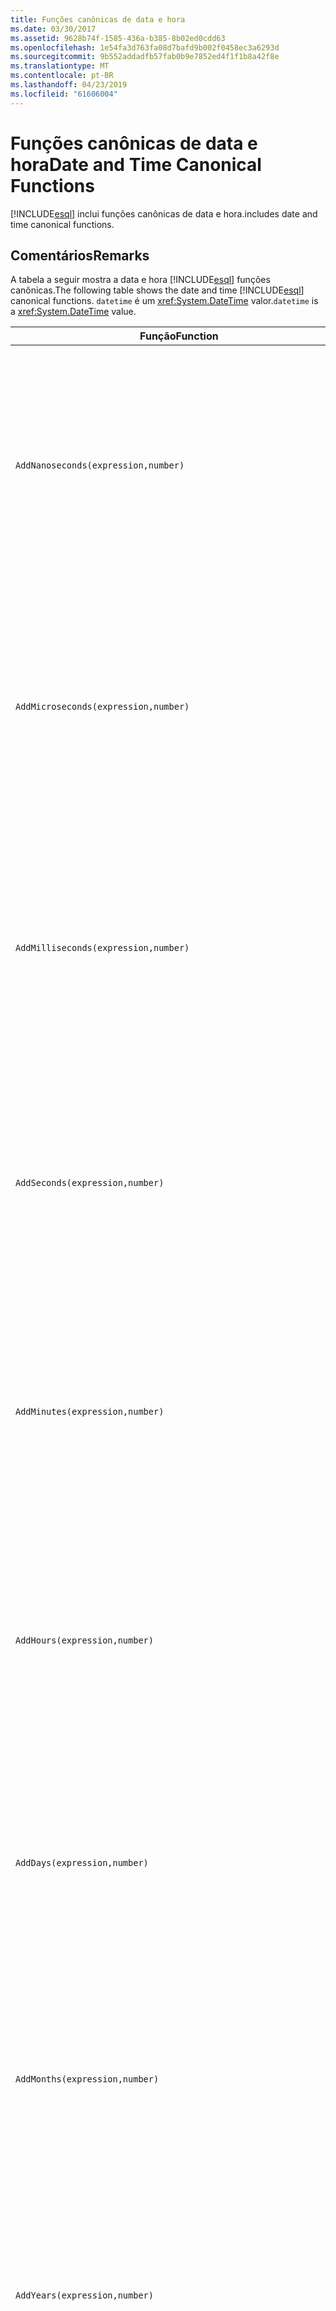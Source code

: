 ```yaml
---
title: Funções canônicas de data e hora
ms.date: 03/30/2017
ms.assetid: 9628b74f-1585-436a-b385-8b02ed0cdd63
ms.openlocfilehash: 1e54fa3d763fa08d7bafd9b002f0458ec3a6293d
ms.sourcegitcommit: 9b552addadfb57fab0b9e7852ed4f1f1b8a42f8e
ms.translationtype: MT
ms.contentlocale: pt-BR
ms.lasthandoff: 04/23/2019
ms.locfileid: "61606004"
---
```

# <a name="date-and-time-canonical-functions"></a><span data-ttu-id="c990d-102">Funções canônicas de data e hora</span><span class="sxs-lookup"><span data-stu-id="c990d-102">Date and Time Canonical Functions</span></span>
[!INCLUDE[esql](../../../../../../includes/esql-md.md)] <span data-ttu-id="c990d-103">inclui funções canônicas de data e hora.</span><span class="sxs-lookup"><span data-stu-id="c990d-103">includes date and time canonical functions.</span></span>  
  
## <a name="remarks"></a><span data-ttu-id="c990d-104">Comentários</span><span class="sxs-lookup"><span data-stu-id="c990d-104">Remarks</span></span>  
 <span data-ttu-id="c990d-105">A tabela a seguir mostra a data e hora [!INCLUDE[esql](../../../../../../includes/esql-md.md)] funções canônicas.</span><span class="sxs-lookup"><span data-stu-id="c990d-105">The following table shows the date and time [!INCLUDE[esql](../../../../../../includes/esql-md.md)] canonical functions.</span></span> <span data-ttu-id="c990d-106">`datetime` é um <xref:System.DateTime> valor.</span><span class="sxs-lookup"><span data-stu-id="c990d-106">`datetime` is a <xref:System.DateTime> value.</span></span>  
  
|<span data-ttu-id="c990d-107">Função</span><span class="sxs-lookup"><span data-stu-id="c990d-107">Function</span></span>|<span data-ttu-id="c990d-108">Descrição</span><span class="sxs-lookup"><span data-stu-id="c990d-108">Description</span></span>|  
|--------------|-----------------|  
|`AddNanoseconds(expression,number)`|<span data-ttu-id="c990d-109">Adiciona `number` especificado de nanossegundos a `expression`.</span><span class="sxs-lookup"><span data-stu-id="c990d-109">Adds the specified `number` of nanoseconds to the `expression`.</span></span><br /><br /> <span data-ttu-id="c990d-110">**Argumentos**</span><span class="sxs-lookup"><span data-stu-id="c990d-110">**Arguments**</span></span><br /><br /> <span data-ttu-id="c990d-111">`expression`: `DateTime`, `DateTimeOffset`, ou `Time`.</span><span class="sxs-lookup"><span data-stu-id="c990d-111">`expression`: `DateTime`, `DateTimeOffset`, or `Time`.</span></span><br /><br /> <span data-ttu-id="c990d-112">`number`: `Int32`.</span><span class="sxs-lookup"><span data-stu-id="c990d-112">`number`: `Int32`.</span></span><br /><br /> <span data-ttu-id="c990d-113">**Valor retornado**</span><span class="sxs-lookup"><span data-stu-id="c990d-113">**Return Value**</span></span><br /><br /> <span data-ttu-id="c990d-114">O tipo de `expression`.</span><span class="sxs-lookup"><span data-stu-id="c990d-114">The type of `expression`.</span></span>|  
|`AddMicroseconds(expression,number)`|<span data-ttu-id="c990d-115">Adiciona `number` especificado de microssegundos a `expression`.</span><span class="sxs-lookup"><span data-stu-id="c990d-115">Adds the specified `number` of microseconds to the `expression`.</span></span><br /><br /> <span data-ttu-id="c990d-116">**Argumentos**</span><span class="sxs-lookup"><span data-stu-id="c990d-116">**Arguments**</span></span><br /><br /> <span data-ttu-id="c990d-117">`expression`: `DateTime`, `DateTimeOffset`, ou `Time`.</span><span class="sxs-lookup"><span data-stu-id="c990d-117">`expression`: `DateTime`, `DateTimeOffset`, or `Time`.</span></span><br /><br /> <span data-ttu-id="c990d-118">`number`: `Int32`.</span><span class="sxs-lookup"><span data-stu-id="c990d-118">`number`: `Int32`.</span></span><br /><br /> <span data-ttu-id="c990d-119">**Valor retornado**</span><span class="sxs-lookup"><span data-stu-id="c990d-119">**Return Value**</span></span><br /><br /> <span data-ttu-id="c990d-120">O tipo de `expression`.</span><span class="sxs-lookup"><span data-stu-id="c990d-120">The type of `expression`.</span></span>|  
|`AddMilliseconds(expression,number)`|<span data-ttu-id="c990d-121">Adiciona `number` especificado de milissegundos a `expression`.</span><span class="sxs-lookup"><span data-stu-id="c990d-121">Adds the specified `number` of milliseconds to the `expression`.</span></span><br /><br /> <span data-ttu-id="c990d-122">**Argumentos**</span><span class="sxs-lookup"><span data-stu-id="c990d-122">**Arguments**</span></span><br /><br /> <span data-ttu-id="c990d-123">`expression`: `DateTime`, `DateTimeOffset`, ou `Time`.</span><span class="sxs-lookup"><span data-stu-id="c990d-123">`expression`: `DateTime`, `DateTimeOffset`, or `Time`.</span></span><br /><br /> <span data-ttu-id="c990d-124">`number`: `Int32`.</span><span class="sxs-lookup"><span data-stu-id="c990d-124">`number`: `Int32`.</span></span><br /><br /> <span data-ttu-id="c990d-125">**Valor retornado**</span><span class="sxs-lookup"><span data-stu-id="c990d-125">**Return Value**</span></span><br /><br /> <span data-ttu-id="c990d-126">O tipo de `expression`.</span><span class="sxs-lookup"><span data-stu-id="c990d-126">The type of `expression`.</span></span>|  
|`AddSeconds(expression,number)`|<span data-ttu-id="c990d-127">Adiciona `number` especificado de segundos a `expression`.</span><span class="sxs-lookup"><span data-stu-id="c990d-127">Adds the specified `number` of seconds to the `expression`.</span></span><br /><br /> <span data-ttu-id="c990d-128">**Argumentos**</span><span class="sxs-lookup"><span data-stu-id="c990d-128">**Arguments**</span></span><br /><br /> <span data-ttu-id="c990d-129">`expression`: `DateTime`, `DateTimeOffset`, ou `Time`.</span><span class="sxs-lookup"><span data-stu-id="c990d-129">`expression`: `DateTime`, `DateTimeOffset`, or `Time`.</span></span><br /><br /> <span data-ttu-id="c990d-130">`number`: `Int32`.</span><span class="sxs-lookup"><span data-stu-id="c990d-130">`number`: `Int32`.</span></span><br /><br /> <span data-ttu-id="c990d-131">**Valor retornado**</span><span class="sxs-lookup"><span data-stu-id="c990d-131">**Return Value**</span></span><br /><br /> <span data-ttu-id="c990d-132">O tipo de `expression`.</span><span class="sxs-lookup"><span data-stu-id="c990d-132">The type of `expression`.</span></span>|  
|`AddMinutes(expression,number)`|<span data-ttu-id="c990d-133">Adiciona `number` especificado de minutos a `expression`.</span><span class="sxs-lookup"><span data-stu-id="c990d-133">Adds the specified `number` of minutes to the `expression`.</span></span><br /><br /> <span data-ttu-id="c990d-134">**Argumentos**</span><span class="sxs-lookup"><span data-stu-id="c990d-134">**Arguments**</span></span><br /><br /> <span data-ttu-id="c990d-135">`expression`: `DateTime`, `DateTimeOffset`, ou `Time`.</span><span class="sxs-lookup"><span data-stu-id="c990d-135">`expression`: `DateTime`, `DateTimeOffset`, or `Time`.</span></span><br /><br /> <span data-ttu-id="c990d-136">`number`: `Int32`.</span><span class="sxs-lookup"><span data-stu-id="c990d-136">`number`: `Int32`.</span></span><br /><br /> <span data-ttu-id="c990d-137">**Valor retornado**</span><span class="sxs-lookup"><span data-stu-id="c990d-137">**Return Value**</span></span><br /><br /> <span data-ttu-id="c990d-138">O tipo de `expression`.</span><span class="sxs-lookup"><span data-stu-id="c990d-138">The type of `expression`.</span></span>|  
|`AddHours(expression,number)`|<span data-ttu-id="c990d-139">Adiciona `number` especificado hora a `expression`.</span><span class="sxs-lookup"><span data-stu-id="c990d-139">Adds the specified `number` of hours to the `expression`.</span></span><br /><br /> <span data-ttu-id="c990d-140">**Argumentos**</span><span class="sxs-lookup"><span data-stu-id="c990d-140">**Arguments**</span></span><br /><br /> <span data-ttu-id="c990d-141">`expression`: `DateTime`, `DateTimeOffset`, ou `Time`.</span><span class="sxs-lookup"><span data-stu-id="c990d-141">`expression`: `DateTime`, `DateTimeOffset`, or `Time`.</span></span><br /><br /> <span data-ttu-id="c990d-142">`number`: `Int32`.</span><span class="sxs-lookup"><span data-stu-id="c990d-142">`number`: `Int32`.</span></span><br /><br /> <span data-ttu-id="c990d-143">**Valor retornado**</span><span class="sxs-lookup"><span data-stu-id="c990d-143">**Return Value**</span></span><br /><br /> <span data-ttu-id="c990d-144">O tipo de `expression`.</span><span class="sxs-lookup"><span data-stu-id="c990d-144">The type of `expression`.</span></span>|  
|`AddDays(expression,number)`|<span data-ttu-id="c990d-145">Adiciona `number` especificado de dias a `expression`.</span><span class="sxs-lookup"><span data-stu-id="c990d-145">Adds the specified `number` of days to the `expression`.</span></span><br /><br /> <span data-ttu-id="c990d-146">**Argumentos**</span><span class="sxs-lookup"><span data-stu-id="c990d-146">**Arguments**</span></span><br /><br /> <span data-ttu-id="c990d-147">`expression`: `DateTime` ou `DateTimeOffset`.</span><span class="sxs-lookup"><span data-stu-id="c990d-147">`expression`: `DateTime` or `DateTimeOffset`.</span></span><br /><br /> <span data-ttu-id="c990d-148">`number`: `Int32`.</span><span class="sxs-lookup"><span data-stu-id="c990d-148">`number`: `Int32`.</span></span><br /><br /> <span data-ttu-id="c990d-149">**Valor retornado**</span><span class="sxs-lookup"><span data-stu-id="c990d-149">**Return Value**</span></span><br /><br /> <span data-ttu-id="c990d-150">O tipo de `expression`.</span><span class="sxs-lookup"><span data-stu-id="c990d-150">The type of `expression`.</span></span>|  
|`AddMonths(expression,number)`|<span data-ttu-id="c990d-151">Adiciona `number` especificado de meses a `expression`.</span><span class="sxs-lookup"><span data-stu-id="c990d-151">Adds the specified `number` of months to the `expression`.</span></span><br /><br /> <span data-ttu-id="c990d-152">**Argumentos**</span><span class="sxs-lookup"><span data-stu-id="c990d-152">**Arguments**</span></span><br /><br /> <span data-ttu-id="c990d-153">`expression`: `DateTime` ou `DateTimeOffset`.</span><span class="sxs-lookup"><span data-stu-id="c990d-153">`expression`: `DateTime` or `DateTimeOffset`.</span></span><br /><br /> <span data-ttu-id="c990d-154">`number`: `Int32`.</span><span class="sxs-lookup"><span data-stu-id="c990d-154">`number`: `Int32`.</span></span><br /><br /> <span data-ttu-id="c990d-155">**Valor retornado**</span><span class="sxs-lookup"><span data-stu-id="c990d-155">**Return Value**</span></span><br /><br /> <span data-ttu-id="c990d-156">O tipo de `expression`.</span><span class="sxs-lookup"><span data-stu-id="c990d-156">The type of `expression`.</span></span>|  
|`AddYears(expression,number)`|<span data-ttu-id="c990d-157">Adiciona `number` especificado de anos a `expression`.</span><span class="sxs-lookup"><span data-stu-id="c990d-157">Adds the specified `number` of years to the `expression`.</span></span><br /><br /> <span data-ttu-id="c990d-158">**Argumentos**</span><span class="sxs-lookup"><span data-stu-id="c990d-158">**Arguments**</span></span><br /><br /> <span data-ttu-id="c990d-159">`expression`: `DateTime` ou `DateTimeOffset`.</span><span class="sxs-lookup"><span data-stu-id="c990d-159">`expression`: `DateTime` or `DateTimeOffset`.</span></span><br /><br /> <span data-ttu-id="c990d-160">`number`: `Int32`.</span><span class="sxs-lookup"><span data-stu-id="c990d-160">`number`: `Int32`.</span></span><br /><br /> <span data-ttu-id="c990d-161">**Valor retornado**</span><span class="sxs-lookup"><span data-stu-id="c990d-161">**Return Value**</span></span><br /><br /> <span data-ttu-id="c990d-162">O tipo de `expression`.</span><span class="sxs-lookup"><span data-stu-id="c990d-162">The type of `expression`.</span></span>|  
|`CreateDateTime(year,month,day,hour,minute,second)`|<span data-ttu-id="c990d-163">Retorna um novo valor de `DateTime` como a data e hora atuais do servidor na zona de tempo do servidor.</span><span class="sxs-lookup"><span data-stu-id="c990d-163">Returns a new `DateTime` value as the current date and time of the server in the server's time zone.</span></span><br /><br /> <span data-ttu-id="c990d-164">**Argumentos**</span><span class="sxs-lookup"><span data-stu-id="c990d-164">**Arguments**</span></span><br /><br /> <span data-ttu-id="c990d-165">`year`, `month`, `day`, `hour`, `minute`: `Int16` e `Int32`.</span><span class="sxs-lookup"><span data-stu-id="c990d-165">`year`, `month`, `day`, `hour`, `minute`: `Int16` and `Int32`.</span></span><br /><br /> <span data-ttu-id="c990d-166">`second`: `Double`.</span><span class="sxs-lookup"><span data-stu-id="c990d-166">`second`: `Double`.</span></span><br /><br /> <span data-ttu-id="c990d-167">**Valor retornado**</span><span class="sxs-lookup"><span data-stu-id="c990d-167">**Return Value**</span></span><br /><br /> <span data-ttu-id="c990d-168">Um `DateTime`.</span><span class="sxs-lookup"><span data-stu-id="c990d-168">A `DateTime`.</span></span>|  
|`CreateDateTimeOffset(year,month,day,hour,minute,second,tzoffset)`|<span data-ttu-id="c990d-169">Retorna um novo valor de `DateTimeOffset` como a data e hora atuais do servidor relativo ao Tempo Universal Coordenado (UTC).</span><span class="sxs-lookup"><span data-stu-id="c990d-169">Returns a new `DateTimeOffset` value as the current date and time of the server relative to the Coordinated Universal Time (UTC).</span></span><br /><br /> <span data-ttu-id="c990d-170">**Argumentos**</span><span class="sxs-lookup"><span data-stu-id="c990d-170">**Arguments**</span></span><br /><br /> <span data-ttu-id="c990d-171">`year`, `month`, `day`, `hour`, `minute`, `tzoffset`: `Int32`.</span><span class="sxs-lookup"><span data-stu-id="c990d-171">`year`, `month`, `day`, `hour`, `minute`, `tzoffset`: `Int32`.</span></span><br /><br /> <span data-ttu-id="c990d-172">`second`: `Double`.</span><span class="sxs-lookup"><span data-stu-id="c990d-172">`second`: `Double`.</span></span><br /><br /> <span data-ttu-id="c990d-173">**Valor retornado**</span><span class="sxs-lookup"><span data-stu-id="c990d-173">**Return Value**</span></span><br /><br /> <span data-ttu-id="c990d-174">Um `DateTimeOffset`.</span><span class="sxs-lookup"><span data-stu-id="c990d-174">A `DateTimeOffset`.</span></span>|  
|`CreateTime(hour,minute,second)`|<span data-ttu-id="c990d-175">Retorna um novo valor de `Time` como a hora atual.</span><span class="sxs-lookup"><span data-stu-id="c990d-175">Returns a new `Time` value as the current time.</span></span><br /><br /> <span data-ttu-id="c990d-176">**Argumentos**</span><span class="sxs-lookup"><span data-stu-id="c990d-176">**Arguments**</span></span><br /><br /> <span data-ttu-id="c990d-177">`hour` e `minute`: `Int32`.</span><span class="sxs-lookup"><span data-stu-id="c990d-177">`hour` and `minute`: `Int32`.</span></span><br /><br /> <span data-ttu-id="c990d-178">`second`: `Double`.</span><span class="sxs-lookup"><span data-stu-id="c990d-178">`second`: `Double`.</span></span><br /><br /> <span data-ttu-id="c990d-179">**Valor retornado**</span><span class="sxs-lookup"><span data-stu-id="c990d-179">**Return Value**</span></span><br /><br /> <span data-ttu-id="c990d-180">Um `Time`.</span><span class="sxs-lookup"><span data-stu-id="c990d-180">A `Time`.</span></span>|  
|`CurrentDateTime()`|<span data-ttu-id="c990d-181">Retorna um valor de `DateTime` como a data e hora atuais do servidor na zona de tempo do servidor.</span><span class="sxs-lookup"><span data-stu-id="c990d-181">Returns a `DateTime` value as the current date and time of the server in the server's time zone.</span></span><br /><br /> <span data-ttu-id="c990d-182">**Valor retornado**</span><span class="sxs-lookup"><span data-stu-id="c990d-182">**Return Value**</span></span><br /><br /> <span data-ttu-id="c990d-183">Um `DateTime`.</span><span class="sxs-lookup"><span data-stu-id="c990d-183">A `DateTime`.</span></span>|  
|`CurrentDateTimeOffset()`|<span data-ttu-id="c990d-184">Retorna a data atual, hora e o deslocamento como `DateTimeOffset`.</span><span class="sxs-lookup"><span data-stu-id="c990d-184">Returns the current date, time and offset as a `DateTimeOffset`.</span></span><br /><br /> <span data-ttu-id="c990d-185">**Valor retornado**</span><span class="sxs-lookup"><span data-stu-id="c990d-185">**Return Value**</span></span><br /><br /> <span data-ttu-id="c990d-186">Um `DateTimeOffset`.</span><span class="sxs-lookup"><span data-stu-id="c990d-186">A `DateTimeOffset`.</span></span>|  
|`CurrentUtcDateTime()`|<span data-ttu-id="c990d-187">Retorna um valor de <xref:System.DateTime> como a data e hora atuais do servidor na zona de UTS.</span><span class="sxs-lookup"><span data-stu-id="c990d-187">Returns a <xref:System.DateTime> value as the current date and time of the server in the UTS time zone.</span></span><br /><br /> <span data-ttu-id="c990d-188">**Valor retornado**</span><span class="sxs-lookup"><span data-stu-id="c990d-188">**Return Value**</span></span><br /><br /> <span data-ttu-id="c990d-189">Um `DateTime`.</span><span class="sxs-lookup"><span data-stu-id="c990d-189">A `DateTime`.</span></span>|  
|`Day(expression)`|<span data-ttu-id="c990d-190">Retorna a parte do dia de `expression` como `Int32` entre 1 e 31.</span><span class="sxs-lookup"><span data-stu-id="c990d-190">Returns the day portion of `expression` as an `Int32` between 1 and 31.</span></span><br /><br /> <span data-ttu-id="c990d-191">**Argumentos**</span><span class="sxs-lookup"><span data-stu-id="c990d-191">**Arguments**</span></span><br /><br /> <span data-ttu-id="c990d-192">`DateTime` e `DateTimeOffset`.</span><span class="sxs-lookup"><span data-stu-id="c990d-192">A `DateTime` and `DateTimeOffset`.</span></span><br /><br /> <span data-ttu-id="c990d-193">**Valor retornado**</span><span class="sxs-lookup"><span data-stu-id="c990d-193">**Return Value**</span></span><br /><br /> <span data-ttu-id="c990d-194">Um `Int32`.</span><span class="sxs-lookup"><span data-stu-id="c990d-194">An `Int32`.</span></span><br /><br /> <span data-ttu-id="c990d-195">**Exemplo**</span><span class="sxs-lookup"><span data-stu-id="c990d-195">**Example**</span></span><br /><br /> `-- The following example returns 12.`<br /><br /> `Day(cast('03/12/1998' as DateTime))`|  
|`DayOfYear(expression)`|<span data-ttu-id="c990d-196">Retorna a parte do dia de `expression` como `Int32` entre 1 e 366, onde 366 são retornados para o último dia de um ano bissexto.</span><span class="sxs-lookup"><span data-stu-id="c990d-196">Returns the day portion of `expression` as an `Int32` between 1 and 366, where 366 is returned for the last day of a leap year.</span></span><br /><br /> <span data-ttu-id="c990d-197">**Argumentos**</span><span class="sxs-lookup"><span data-stu-id="c990d-197">**Arguments**</span></span><br /><br /> <span data-ttu-id="c990d-198">`DateTime` ou `DateTimeOffset`.</span><span class="sxs-lookup"><span data-stu-id="c990d-198">A `DateTime` or `DateTimeOffset`.</span></span><br /><br /> <span data-ttu-id="c990d-199">**Valor retornado**</span><span class="sxs-lookup"><span data-stu-id="c990d-199">**Return Value**</span></span><br /><br /> <span data-ttu-id="c990d-200">Um `Int32`.</span><span class="sxs-lookup"><span data-stu-id="c990d-200">An `Int32`.</span></span>|  
|`DiffNanoseconds(startExpression,endExpression)`|<span data-ttu-id="c990d-201">Retorna a diferença, em nanossegundos, entre `startExpression` e `endExpression`.</span><span class="sxs-lookup"><span data-stu-id="c990d-201">Returns the difference, in nanoseconds, between `startExpression` and `endExpression`.</span></span><br /><br /> <span data-ttu-id="c990d-202">**Argumentos**</span><span class="sxs-lookup"><span data-stu-id="c990d-202">**Arguments**</span></span><br /><br /> <span data-ttu-id="c990d-203">`startExpression`, `endExpression`: `DateTime`, `DateTimeOffset`, ou `Time`.</span><span class="sxs-lookup"><span data-stu-id="c990d-203">`startExpression`, `endExpression`: `DateTime`, `DateTimeOffset`, or `Time`.</span></span> <span data-ttu-id="c990d-204">**Observação:** `startExpression` e `endExpression` deve ser do mesmo tipo.</span><span class="sxs-lookup"><span data-stu-id="c990d-204">**Note:**  `startExpression` and `endExpression` must be of the same type.</span></span> <br /><br /> <span data-ttu-id="c990d-205">**Valor retornado**</span><span class="sxs-lookup"><span data-stu-id="c990d-205">**Return Value**</span></span><br /><br /> <span data-ttu-id="c990d-206">Um `Int32`.</span><span class="sxs-lookup"><span data-stu-id="c990d-206">An `Int32`.</span></span>|  
|`DiffMilliseconds(startExpression,endExpression)`|<span data-ttu-id="c990d-207">Retorna a diferença, em milissegundos, entre `startExpression` e `endExpression`.</span><span class="sxs-lookup"><span data-stu-id="c990d-207">Returns the difference, in milliseconds, between `startExpression` and `endExpression`.</span></span><br /><br /> <span data-ttu-id="c990d-208">**Argumentos**</span><span class="sxs-lookup"><span data-stu-id="c990d-208">**Arguments**</span></span><br /><br /> <span data-ttu-id="c990d-209">`startExpression`, `endExpression`: `DateTime`, `DateTimeOffset`, ou `Time`.</span><span class="sxs-lookup"><span data-stu-id="c990d-209">`startExpression`, `endExpression`: `DateTime`, `DateTimeOffset`, or `Time`.</span></span> <span data-ttu-id="c990d-210">**Observação:** `startExpression` e `endExpression` deve ser do mesmo tipo.</span><span class="sxs-lookup"><span data-stu-id="c990d-210">**Note:**  `startExpression` and `endExpression` must be of the same type.</span></span> <br /><br /> <span data-ttu-id="c990d-211">**Valor retornado**</span><span class="sxs-lookup"><span data-stu-id="c990d-211">**Return Value**</span></span><br /><br /> <span data-ttu-id="c990d-212">Um `Int32`.</span><span class="sxs-lookup"><span data-stu-id="c990d-212">An `Int32`.</span></span>|  
|`DiffMicroseconds(startExpression,endExpression)`|<span data-ttu-id="c990d-213">Retorna a diferença, em microssegundos, entre `startExpression` e `endExpression`.</span><span class="sxs-lookup"><span data-stu-id="c990d-213">Returns the difference, in microseconds, between `startExpression` and `endExpression`.</span></span><br /><br /> <span data-ttu-id="c990d-214">**Argumentos**</span><span class="sxs-lookup"><span data-stu-id="c990d-214">**Arguments**</span></span><br /><br /> <span data-ttu-id="c990d-215">`startExpression`, `endExpression`: `DateTime`, `DateTimeOffset`, ou `Time`.</span><span class="sxs-lookup"><span data-stu-id="c990d-215">`startExpression`, `endExpression`: `DateTime`, `DateTimeOffset`, or `Time`.</span></span> <span data-ttu-id="c990d-216">**Observação:** `startExpression` e `endExpression` deve ser do mesmo tipo.</span><span class="sxs-lookup"><span data-stu-id="c990d-216">**Note:**  `startExpression` and `endExpression` must be of the same type.</span></span> <br /><br /> <span data-ttu-id="c990d-217">**Valor retornado**</span><span class="sxs-lookup"><span data-stu-id="c990d-217">**Return Value**</span></span><br /><br /> <span data-ttu-id="c990d-218">Um `Int32`.</span><span class="sxs-lookup"><span data-stu-id="c990d-218">An `Int32`.</span></span>|  
|`DiffSeconds(startExpression,endExpression)`|<span data-ttu-id="c990d-219">Retorna a diferença, em segundos, entre `startExpression` e `endExpression`.</span><span class="sxs-lookup"><span data-stu-id="c990d-219">Returns the difference, in seconds, between `startExpression` and `endExpression`.</span></span><br /><br /> <span data-ttu-id="c990d-220">**Argumentos**</span><span class="sxs-lookup"><span data-stu-id="c990d-220">**Arguments**</span></span><br /><br /> <span data-ttu-id="c990d-221">`startExpression`, `endExpression`: `DateTime`, `DateTimeOffset`, ou `Time`.</span><span class="sxs-lookup"><span data-stu-id="c990d-221">`startExpression`, `endExpression`: `DateTime`, `DateTimeOffset`, or `Time`.</span></span> <span data-ttu-id="c990d-222">**Observação:** `startExpression` e `endExpression` deve ser do mesmo tipo.</span><span class="sxs-lookup"><span data-stu-id="c990d-222">**Note:**  `startExpression` and `endExpression` must be of the same type.</span></span> <br /><br /> <span data-ttu-id="c990d-223">**Valor retornado**</span><span class="sxs-lookup"><span data-stu-id="c990d-223">**Return Value**</span></span><br /><br /> <span data-ttu-id="c990d-224">Um `Int32`.</span><span class="sxs-lookup"><span data-stu-id="c990d-224">An `Int32`.</span></span>|  
|`DiffMinutes(startExpression,endExpression)`|<span data-ttu-id="c990d-225">Retorna a diferença, em minutos, entre `startExpression` e `endExpression`.</span><span class="sxs-lookup"><span data-stu-id="c990d-225">Returns the difference, in minutes, between `startExpression` and `endExpression`.</span></span><br /><br /> <span data-ttu-id="c990d-226">**Argumentos**</span><span class="sxs-lookup"><span data-stu-id="c990d-226">**Arguments**</span></span><br /><br /> <span data-ttu-id="c990d-227">`startExpression`, `endExpression`: `DateTime`, `DateTimeOffset`, ou `Time`.</span><span class="sxs-lookup"><span data-stu-id="c990d-227">`startExpression`, `endExpression`: `DateTime`, `DateTimeOffset`, or `Time`.</span></span> <span data-ttu-id="c990d-228">**Observação:** `startExpression` e `endExpression` deve ser do mesmo tipo.</span><span class="sxs-lookup"><span data-stu-id="c990d-228">**Note:**  `startExpression` and `endExpression` must be of the same type.</span></span> <br /><br /> <span data-ttu-id="c990d-229">**Valor retornado**</span><span class="sxs-lookup"><span data-stu-id="c990d-229">**Return Value**</span></span><br /><br /> <span data-ttu-id="c990d-230">Um `Int32`.</span><span class="sxs-lookup"><span data-stu-id="c990d-230">An `Int32`.</span></span>|  
|`DiffHours(startExpression,endExpression)`|<span data-ttu-id="c990d-231">Retorna a diferença, hora, entre `startExpression` e `endExpression`.</span><span class="sxs-lookup"><span data-stu-id="c990d-231">Returns the difference, in hours, between `startExpression` and `endExpression`.</span></span><br /><br /> <span data-ttu-id="c990d-232">**Argumentos**</span><span class="sxs-lookup"><span data-stu-id="c990d-232">**Arguments**</span></span><br /><br /> <span data-ttu-id="c990d-233">`startExpression`, `endExpression`: `DateTime`, `DateTimeOffset`, ou `Time`.</span><span class="sxs-lookup"><span data-stu-id="c990d-233">`startExpression`, `endExpression`: `DateTime`, `DateTimeOffset`, or `Time`.</span></span> <span data-ttu-id="c990d-234">**Observação:** `startExpression` e `endExpression` deve ser do mesmo tipo.</span><span class="sxs-lookup"><span data-stu-id="c990d-234">**Note:**  `startExpression` and `endExpression` must be of the same type.</span></span> <br /><br /> <span data-ttu-id="c990d-235">**Valor retornado**</span><span class="sxs-lookup"><span data-stu-id="c990d-235">**Return Value**</span></span><br /><br /> <span data-ttu-id="c990d-236">Um `Int32`.</span><span class="sxs-lookup"><span data-stu-id="c990d-236">An `Int32`.</span></span>|  
|`DiffDays(startExpression,endExpression)`|<span data-ttu-id="c990d-237">Retorna a diferença, os dias, entre `startExpression` e `endExpression`.</span><span class="sxs-lookup"><span data-stu-id="c990d-237">Returns the difference, in days, between `startExpression` and `endExpression`.</span></span><br /><br /> <span data-ttu-id="c990d-238">**Argumentos**</span><span class="sxs-lookup"><span data-stu-id="c990d-238">**Arguments**</span></span><br /><br /> <span data-ttu-id="c990d-239">`startExpression`, `endExpression`: `DateTime` ou `DateTimeOffset`.</span><span class="sxs-lookup"><span data-stu-id="c990d-239">`startExpression`, `endExpression`: `DateTime` or `DateTimeOffset`.</span></span> <span data-ttu-id="c990d-240">**Observação:** `startExpression` e `endExpression` deve ser do mesmo tipo.</span><span class="sxs-lookup"><span data-stu-id="c990d-240">**Note:**  `startExpression` and `endExpression` must be of the same type.</span></span> <br /><br /> <span data-ttu-id="c990d-241">**Valor retornado**</span><span class="sxs-lookup"><span data-stu-id="c990d-241">**Return Value**</span></span><br /><br /> <span data-ttu-id="c990d-242">Um `Int32`.</span><span class="sxs-lookup"><span data-stu-id="c990d-242">An `Int32`.</span></span>|  
|`DiffMonths(startExpression,endExpression)`|<span data-ttu-id="c990d-243">Retorna a diferença, em meses, entre `startExpression` e `endExpression`.</span><span class="sxs-lookup"><span data-stu-id="c990d-243">Returns the difference, in months, between `startExpression` and `endExpression`.</span></span><br /><br /> <span data-ttu-id="c990d-244">**Argumentos**</span><span class="sxs-lookup"><span data-stu-id="c990d-244">**Arguments**</span></span><br /><br /> <span data-ttu-id="c990d-245">`startExpression`, `endExpression`: `DateTime` ou `DateTimeOffset`.</span><span class="sxs-lookup"><span data-stu-id="c990d-245">`startExpression`, `endExpression`: `DateTime` or `DateTimeOffset`.</span></span> <span data-ttu-id="c990d-246">**Observação:** `startExpression` e `endExpression` deve ser do mesmo tipo.</span><span class="sxs-lookup"><span data-stu-id="c990d-246">**Note:**  `startExpression` and `endExpression` must be of the same type.</span></span> <br /><br /> <span data-ttu-id="c990d-247">**Valor retornado**</span><span class="sxs-lookup"><span data-stu-id="c990d-247">**Return Value**</span></span><br /><br /> <span data-ttu-id="c990d-248">Um `Int32`.</span><span class="sxs-lookup"><span data-stu-id="c990d-248">An `Int32`.</span></span>|  
|`DiffYears(startExpression,endExpression)`|<span data-ttu-id="c990d-249">Retorna a diferença, em anos, entre `startExpression` e `endExpression`.</span><span class="sxs-lookup"><span data-stu-id="c990d-249">Returns the difference, in years, between `startExpression` and `endExpression`.</span></span><br /><br /> <span data-ttu-id="c990d-250">**Argumentos**</span><span class="sxs-lookup"><span data-stu-id="c990d-250">**Arguments**</span></span><br /><br /> <span data-ttu-id="c990d-251">`startExpression`, `endExpression`: `DateTime` ou `DateTimeOffset`.</span><span class="sxs-lookup"><span data-stu-id="c990d-251">`startExpression`, `endExpression`: `DateTime` or `DateTimeOffset`.</span></span> <span data-ttu-id="c990d-252">**Observação:** `startExpression` e `endExpression` deve ser do mesmo tipo.</span><span class="sxs-lookup"><span data-stu-id="c990d-252">**Note:**  `startExpression` and `endExpression` must be of the same type.</span></span> <br /><br /> <span data-ttu-id="c990d-253">**Valor retornado**</span><span class="sxs-lookup"><span data-stu-id="c990d-253">**Return Value**</span></span><br /><br /> <span data-ttu-id="c990d-254">Um `Int32`.</span><span class="sxs-lookup"><span data-stu-id="c990d-254">An `Int32`.</span></span>|  
|`GetTotalOffsetMinutes(datetimeoffset)`|<span data-ttu-id="c990d-255">Retorna o número de minutos que `datetimeoffset` é deslocado GMT.</span><span class="sxs-lookup"><span data-stu-id="c990d-255">Returns the number of minutes that the `datetimeoffset` is offset from GMT.</span></span> <span data-ttu-id="c990d-256">Isso é geralmente entre +780 e -780 (+ ou - 13 horas).</span><span class="sxs-lookup"><span data-stu-id="c990d-256">This is generally between +780 and -780 (+ or - 13 hrs).</span></span> <span data-ttu-id="c990d-257">**Observação:**  Essa função é suportada no SQL Server 2008 somente.</span><span class="sxs-lookup"><span data-stu-id="c990d-257">**Note:**  This function is supported in SQL Server 2008 only.</span></span> <br /><br /> <span data-ttu-id="c990d-258">**Argumentos**</span><span class="sxs-lookup"><span data-stu-id="c990d-258">**Arguments**</span></span><br /><br /> <span data-ttu-id="c990d-259">Um `DateTimeOffset`.</span><span class="sxs-lookup"><span data-stu-id="c990d-259">A `DateTimeOffset`.</span></span><br /><br /> <span data-ttu-id="c990d-260">**Valor retornado**</span><span class="sxs-lookup"><span data-stu-id="c990d-260">**Return Value**</span></span><br /><br /> <span data-ttu-id="c990d-261">Um `Int32`.</span><span class="sxs-lookup"><span data-stu-id="c990d-261">An `Int32`.</span></span>|  
|`Hour(expression)`|<span data-ttu-id="c990d-262">Retorna a parte da hora de `expression` como `Int32` entre 0 e 23.</span><span class="sxs-lookup"><span data-stu-id="c990d-262">Returns the hour portion of `expression` as an `Int32` between 0 and 23.</span></span><br /><br /> <span data-ttu-id="c990d-263">**Argumentos**</span><span class="sxs-lookup"><span data-stu-id="c990d-263">**Arguments**</span></span><br /><br /> <span data-ttu-id="c990d-264">`DateTime, Time` e `DateTimeOffset`.</span><span class="sxs-lookup"><span data-stu-id="c990d-264">A `DateTime, Time` and `DateTimeOffset`.</span></span><br /><br /> <span data-ttu-id="c990d-265">**Exemplo**</span><span class="sxs-lookup"><span data-stu-id="c990d-265">**Example**</span></span><br /><br /> `-- The following example returns 22.`<br /><br /> `Hour(cast('22:35:5' as DateTime))`|  
|`Millisecond(expression)`|<span data-ttu-id="c990d-266">Retorna a parte de milissegundos de `expression` como `Int32` entre 0 e 999.</span><span class="sxs-lookup"><span data-stu-id="c990d-266">Returns the milliseconds portion of `expression` as an `Int32` between 0 and 999.</span></span><br /><br /> <span data-ttu-id="c990d-267">**Argumentos**</span><span class="sxs-lookup"><span data-stu-id="c990d-267">**Arguments**</span></span><br /><br /> <span data-ttu-id="c990d-268">`DateTime, Time` e `DateTimeOffset`.</span><span class="sxs-lookup"><span data-stu-id="c990d-268">A `DateTime, Time` and `DateTimeOffset`.</span></span><br /><br /> <span data-ttu-id="c990d-269">**Valor retornado**</span><span class="sxs-lookup"><span data-stu-id="c990d-269">**Return Value**</span></span><br /><br /> <span data-ttu-id="c990d-270">Um `Int32`.</span><span class="sxs-lookup"><span data-stu-id="c990d-270">An `Int32`.</span></span>|  
|`Minute(expression)`|<span data-ttu-id="c990d-271">Retorna a parte minúscula de `expression` como `Int32` entre 0 e 59.</span><span class="sxs-lookup"><span data-stu-id="c990d-271">Returns the minute portion of `expression` as an `Int32` between 0 and 59.</span></span><br /><br /> <span data-ttu-id="c990d-272">**Argumentos**</span><span class="sxs-lookup"><span data-stu-id="c990d-272">**Arguments**</span></span><br /><br /> <span data-ttu-id="c990d-273">`DateTime, Time` ou `DateTimeOffset`.</span><span class="sxs-lookup"><span data-stu-id="c990d-273">A `DateTime, Time` or `DateTimeOffset`.</span></span><br /><br /> <span data-ttu-id="c990d-274">**Valor retornado**</span><span class="sxs-lookup"><span data-stu-id="c990d-274">**Return Value**</span></span><br /><br /> <span data-ttu-id="c990d-275">Um `Int32`.</span><span class="sxs-lookup"><span data-stu-id="c990d-275">An `Int32`.</span></span><br /><br /> <span data-ttu-id="c990d-276">**Exemplo**</span><span class="sxs-lookup"><span data-stu-id="c990d-276">**Example**</span></span><br /><br /> `-- The following example returns 35`<br /><br /> `Minute(cast('22:35:5' as DateTime))`|  
|`Month(expression)`|<span data-ttu-id="c990d-277">Retorna a parte do mês de `expression` como `Int32` entre 1 e 12.</span><span class="sxs-lookup"><span data-stu-id="c990d-277">Returns the month portion of `expression` as an `Int32` between 1 and 12.</span></span><br /><br /> <span data-ttu-id="c990d-278">**Argumentos**</span><span class="sxs-lookup"><span data-stu-id="c990d-278">**Arguments**</span></span><br /><br /> <span data-ttu-id="c990d-279">`DateTime` ou `DateTimeOffset`.</span><span class="sxs-lookup"><span data-stu-id="c990d-279">A `DateTime` or `DateTimeOffset`.</span></span><br /><br /> <span data-ttu-id="c990d-280">**Valor retornado**</span><span class="sxs-lookup"><span data-stu-id="c990d-280">**Return Value**</span></span><br /><br /> <span data-ttu-id="c990d-281">Um `Int32`.</span><span class="sxs-lookup"><span data-stu-id="c990d-281">An `Int32`.</span></span><br /><br /> <span data-ttu-id="c990d-282">**Exemplo**</span><span class="sxs-lookup"><span data-stu-id="c990d-282">**Example**</span></span><br /><br /> `-- The following example returns 3.`<br /><br /> `Month(cast('03/12/1998' as DateTime))`|  
|`Second(expression)`|<span data-ttu-id="c990d-283">Retorna a parte de segundos de `expression` como `Int32` entre 0 e 59.</span><span class="sxs-lookup"><span data-stu-id="c990d-283">Returns the seconds portion of `expression` as an `Int32` between 0 and 59.</span></span><br /><br /> <span data-ttu-id="c990d-284">**Argumentos**</span><span class="sxs-lookup"><span data-stu-id="c990d-284">**Arguments**</span></span><br /><br /> <span data-ttu-id="c990d-285">`DateTime, Time` e `DateTimeOffset`.</span><span class="sxs-lookup"><span data-stu-id="c990d-285">A `DateTime, Time` and `DateTimeOffset`.</span></span><br /><br /> <span data-ttu-id="c990d-286">**Valor retornado**</span><span class="sxs-lookup"><span data-stu-id="c990d-286">**Return Value**</span></span><br /><br /> <span data-ttu-id="c990d-287">Um `Int32`.</span><span class="sxs-lookup"><span data-stu-id="c990d-287">An `Int32`.</span></span><br /><br /> <span data-ttu-id="c990d-288">**Exemplo**</span><span class="sxs-lookup"><span data-stu-id="c990d-288">**Example**</span></span><br /><br /> `-- The following example returns 5`<br /><br /> `Second(cast('22:35:5' as DateTime))`|  
|`TruncateTime(expression)`|<span data-ttu-id="c990d-289">Retorna `expression`, com os valores de tempo truncados.</span><span class="sxs-lookup"><span data-stu-id="c990d-289">Returns the `expression`, with the time values truncated.</span></span><br /><br /> <span data-ttu-id="c990d-290">**Argumentos**</span><span class="sxs-lookup"><span data-stu-id="c990d-290">**Arguments**</span></span><br /><br /> <span data-ttu-id="c990d-291">`DateTime` ou `DateTimeOffset`.</span><span class="sxs-lookup"><span data-stu-id="c990d-291">A `DateTime` or `DateTimeOffset`.</span></span><br /><br /> <span data-ttu-id="c990d-292">**Valor retornado**</span><span class="sxs-lookup"><span data-stu-id="c990d-292">**Return Value**</span></span><br /><br /> <span data-ttu-id="c990d-293">O tipo de `expression`.</span><span class="sxs-lookup"><span data-stu-id="c990d-293">The type of `expression`.</span></span>|  
|`Year(expression)`|<span data-ttu-id="c990d-294">Retorna a parte de ano `expression` como um `Int32` `YYYY`.</span><span class="sxs-lookup"><span data-stu-id="c990d-294">Returns the year portion of `expression` as an `Int32` `YYYY`.</span></span><br /><br /> <span data-ttu-id="c990d-295">**Argumentos**</span><span class="sxs-lookup"><span data-stu-id="c990d-295">**Arguments**</span></span><br /><br /> <span data-ttu-id="c990d-296">`DateTime` e `DateTimeOffset`.</span><span class="sxs-lookup"><span data-stu-id="c990d-296">A `DateTime` and `DateTimeOffset`.</span></span><br /><br /> <span data-ttu-id="c990d-297">**Valor retornado**</span><span class="sxs-lookup"><span data-stu-id="c990d-297">**Return Value**</span></span><br /><br /> <span data-ttu-id="c990d-298">Um `Int32`.</span><span class="sxs-lookup"><span data-stu-id="c990d-298">An `Int32`.</span></span><br /><br /> <span data-ttu-id="c990d-299">**Exemplo**</span><span class="sxs-lookup"><span data-stu-id="c990d-299">**Example**</span></span><br /><br /> `-- The following example returns 1998.`<br /><br /> `Year(cast('03/12/1998' as DateTime))`|  
  
 <span data-ttu-id="c990d-300">Essas funções retornará `null` se entrada dada de `null` .</span><span class="sxs-lookup"><span data-stu-id="c990d-300">These functions will return `null` if given `null` input.</span></span>  
  
 <span data-ttu-id="c990d-301">Funcionalidade equivalente está disponível no provedor gerenciado cliente do Microsoft SQL.</span><span class="sxs-lookup"><span data-stu-id="c990d-301">Equivalent functionality is available in the Microsoft SQL Client Managed Provider.</span></span> <span data-ttu-id="c990d-302">Para obter mais informações, consulte [SqlClient para funções de Entity Framework](../../../../../../docs/framework/data/adonet/ef/sqlclient-for-ef-functions.md).</span><span class="sxs-lookup"><span data-stu-id="c990d-302">For more information, see [SqlClient for Entity Framework Functions](../../../../../../docs/framework/data/adonet/ef/sqlclient-for-ef-functions.md).</span></span>  
  
## <a name="see-also"></a><span data-ttu-id="c990d-303">Consulte também</span><span class="sxs-lookup"><span data-stu-id="c990d-303">See also</span></span>

- <span data-ttu-id="c990d-304">[Canonical Functions](../../../../../../docs/framework/data/adonet/ef/language-reference/canonical-functions.md) (Funções canônicas)</span><span class="sxs-lookup"><span data-stu-id="c990d-304">[Canonical Functions](../../../../../../docs/framework/data/adonet/ef/language-reference/canonical-functions.md)</span></span>
